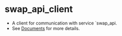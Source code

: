 # swap_api_client

* A client for communication with service `swap_api.
* See [Documents](doc/readme.md) for more details.
